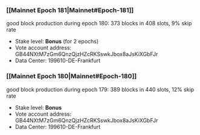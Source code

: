 ### [[Mainnet Epoch 181|Mainnet#Epoch-181]]
good block production during epoch 180: 373 blocks in 408 slots, 9% skip rate
* Stake level: **Bonus** (for 2 epochs)
* Vote account address: GB44NXtM7zGm6QnzQjzHZcRKSswkJbox8aJsKiXGbFJr
* Data Center: 199610-DE-Frankfurt
### [[Mainnet Epoch 180|Mainnet#Epoch-180]]
good block production during epoch 179: 389 blocks in 440 slots, 12% skip rate
* Stake level: **Bonus**
* Vote account address: GB44NXtM7zGm6QnzQjzHZcRKSswkJbox8aJsKiXGbFJr
* Data Center: 199610-DE-Frankfurt